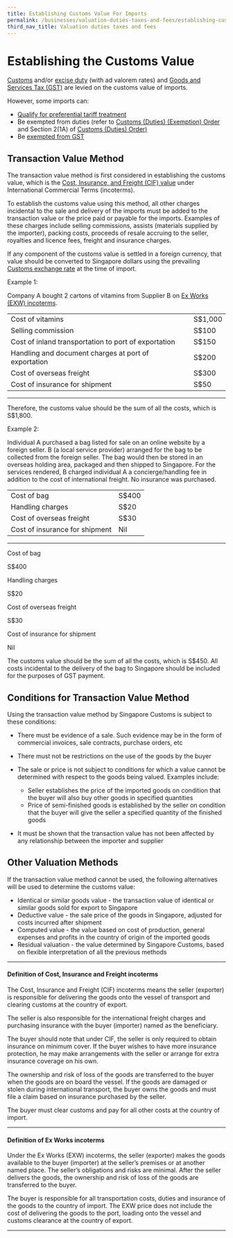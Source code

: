 ```yaml
---
title: Establishing Customs Value For Imports
permalink: /businesses/valuation-duties-taxes-and-fees/establishing-customs-value-for-imports
third_nav_title: Valuation duties taxes and fees
---
```


# Establishing the Customs Value

[Customs](https://www.customs.gov.sg/businesses/valuation-duties-taxes--fees/duties-and-dutiable-goods) and/or  [excise duty](https://www.customs.gov.sg/businesses/valuation-duties-taxes--fees/duties-and-dutiable-goods)  (with ad valorem rates) and  [Goods and Services Tax (GST)](https://www.customs.gov.sg/businesses/valuation-duties-taxes--fees/goods-and-services-tax-gst)  are levied on the customs value of imports.

However, some imports can:

-   [Qualify for preferential tariff treatment](https://www.customs.gov.sg/businesses/importing-goods/import-procedures/claiming-preferential-tariff-treatment-for-dutiable-imports)
-   Be exempted from duties (refer to  [Customs (Duties) (Exemption) Order](https://sso.agc.gov.sg/SL/CA1960-OR5#pr2-)  and Section 2(1A) of  [Customs (Duties) Order](https://sso.agc.gov.sg/SL/CA1960-OR4#pr2-)[)](https://sso.agc.gov.sg/SL/CA1960-OR4#pr2-)
-   Be  [exempted from GST](https://sso.agc.gov.sg/SL/GSTA1993-OR3)

## Transaction Value Method

The transaction value method is first considered in establishing the customs value, which is the  [Cost, Insurance, and Freight (CIF) value](https://www.customs.gov.sg/businesses/valuation-duties-taxes--fees/establishing-customs-value-for-imports/establishing-the-customs-value#CIF) under International Commercial Terms (incoterms).

To establish the customs value using this method, all other charges incidental to the sale and delivery of the imports must be added to the transaction value or the price paid or payable for the imports. Examples of these charges include selling commissions, assists (materials supplied by the importer), packing costs, proceeds of resale accruing to the seller, royalties and licence fees, freight and insurance charges.

If any component of the customs value is settled in a foreign currency, that value should be converted to Singapore dollars using the prevailing [Customs exchange rate](https://www.customs.gov.sg/eservices/exchange-rates-and-currency-converter/exchange-rates)  at the time of import.

Example 1:

Company A bought 2 cartons of vitamins from Supplier B on  [Ex Works (EXW) incoterms](https://www.customs.gov.sg/businesses/valuation-duties-taxes--fees/establishing-customs-value-for-imports/establishing-the-customs-value#ExWorks).

|  |  |
|--|--|
| Cost of vitamins | S$1,000 |
| Selling commission | S$100 |
|Cost of inland transportation to port of exportation  | S$150 |
| Handling and document charges at port of exportation | S$200 |
| Cost of overseas freight | S$300 |
| Cost of insurance for shipment | S$50 |
***

Therefore, the customs value should be the sum of all the costs, which is S$1,800.

Example 2:

Individual A purchased a bag listed for sale on an online website by a foreign seller. B (a local service provider) arranged for the bag to be collected from the foreign seller. The bag would then be stored in an overseas holding area, packaged and then shipped to Singapore. For the services rendered, B charged individual A a concierge/handling fee in addition to the cost of international freight. No insurance was purchased.

|  |  |
|--|--|
| Cost of bag |S$400 |
| Handling charges | S$20 |
| Cost of overseas freight | S$30 |
| Cost of insurance for shipment |  Nil|
***
Cost of bag

S$400

Handling charges

S$20

Cost of overseas freight

S$30

Cost of insurance for shipment

Nil

The customs value should be the sum of all the costs, which is S$450. All costs incidental to the delivery of the bag to Singapore should be included for the purposes of GST payment.

## Conditions for Transaction Value Method

Using the transaction value method by Singapore Customs is subject to these conditions:

-   There must be evidence of a sale. Such evidence may be in the form of commercial invoices, sale contracts, purchase orders, etc
-   There must not be restrictions on the use of the goods by the buyer
-   The sale or price is not subject to conditions for which a value cannot be determined with respect to the goods being valued. Examples include:
    
    -   Seller establishes the price of the imported goods on condition that the buyer will also buy other goods in specified quantities
    -   Price of semi-finished goods is established by the seller on condition that the buyer will give the seller a specified quantity of the finished goods
-   It must be shown that the transaction value has not been affected by any relationship between the importer and supplier

## Other Valuation Methods

If the transaction value method cannot be used, the following alternatives will be used to determine the customs value:

-   Identical or similar goods value - the transaction value of identical or similar goods sold for export to Singapore
-   Deductive value - the sale price of the goods in Singapore, adjusted for costs incurred after shipment
-   Computed value - the value based on cost of production, general expenses and profits in the country of origin of the imported goods
-   Residual valuation - the value determined by Singapore Customs, based on flexible interpretation of all the previous methods
 ***

#### Definition of Cost, Insurance and Freight incoterms

The Cost, Insurance and Freight (CIF) incoterms means the seller (exporter) is responsible for delivering the goods onto the vessel of transport and clearing customs at the country of export.

The seller is also responsible for the international freight charges and purchasing insurance with the buyer (importer) named as the beneficiary.

The buyer should note that under CIF, the seller is only required to obtain insurance on minimum cover. If the buyer wishes to have more insurance protection, he may make arrangements with the seller or arrange for extra insurance coverage on his own.

The ownership and risk of loss of the goods are transferred to the buyer when the goods are on board the vessel. If the goods are damaged or stolen during international transport, the buyer owns the goods and must file a claim based on insurance purchased by the seller.

The buyer must clear customs and pay for all other costs at the country of import.
***
#### Definition of Ex Works incoterms

Under the Ex Works (EXW) incoterms, the seller (exporter) makes the goods available to the buyer (importer) at the seller’s premises or at another named place. The seller’s obligations and risks are minimal. After the seller delivers the goods, the ownership and risk of loss of the goods are transferred to the buyer.

The buyer is responsible for all transportation costs, duties and insurance of the goods to the country of import. The EXW price does not include the cost of delivering the goods to the port, loading onto the vessel and customs clearance at the country of export.
***

